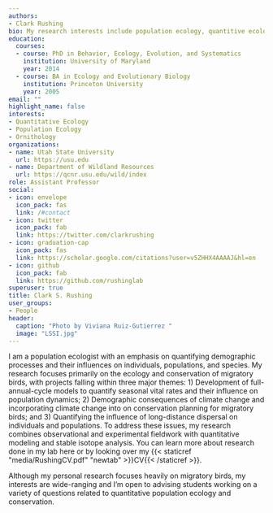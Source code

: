 ```yaml
---
authors:
- Clark Rushing
bio: My research interests include population ecology, quantitive ecology, ornithology, decision science, and conservation biology.
education:
  courses:
  - course: PhD in Behavior, Ecology, Evolution, and Systematics
    institution: University of Maryland
    year: 2014
  - course: BA in Ecology and Evolutionary Biology
    institution: Princeton University
    year: 2005
email: ""
highlight_name: false
interests:
- Quantitative Ecology
- Population Ecology
- Ornithology
organizations:
- name: Utah State University
  url: https://usu.edu
- name: Department of Wildland Resources
  url: https://qcnr.usu.edu/wild/index
role: Assistant Professor
social:
- icon: envelope
  icon_pack: fas
  link: /#contact
- icon: twitter
  icon_pack: fab
  link: https://twitter.com/clarkrushing
- icon: graduation-cap
  icon_pack: fas
  link: https://scholar.google.com/citations?user=v5ZHHX4AAAAJ&hl=en
- icon: github
  icon_pack: fab
  link: https://github.com/rushinglab
superuser: true
title: Clark S. Rushing
user_groups:
- People
header:
  caption: "Photo by Viviana Ruiz-Gutierrez "
  image: "LSSI.jpg"
---
```


I am a population ecologist with an emphasis on quantifying demographic processes and their influences on individuals, populations, and species. My research focuses primarily on the ecology and conservation of migratory birds, with projects falling within three major themes: 1) Development of full-annual-cycle models to quantify seasonal vital rates and their influence on population dynamics; 2) Demographic consequences of climate change and incorporating climate change into on conservation planning for migratory birds; and 3) Quantifying the influence of long-distance dispersal on individuals and populations. To address these issues, my research combines observational and experimental fieldwork with quantitative modeling and stable isotope analysis. You can learn more about research done in my lab here or by looking over my {{< staticref "media/RushingCV.pdf" "newtab" >}}CV{{< /staticref >}}.

Although my personal research focuses heavily on migratory birds, my interests are wide-ranging and I’m open to advising students working on a variety of questions related to quantitative population ecology and conservation.


